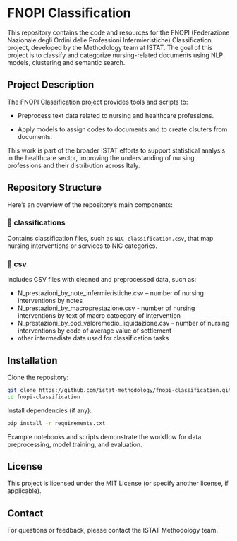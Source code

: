 # FNOPI Classification
This repository contains the code and resources for the FNOPI (Federazione Nazionale degli Ordini delle Professioni Infermieristiche) Classification project, developed by the Methodology team at ISTAT. The goal of this project is to classify and categorize nursing-related documents using NLP models, clustering and semantic search.

## Project Description
The FNOPI Classification project provides tools and scripts to:

- Preprocess text data related to nursing and healthcare professions.

- Apply models to assign codes to documents and to create clsuters from documents.

This work is part of the broader ISTAT efforts to support statistical analysis in the healthcare sector, improving the understanding of nursing professions and their distribution across Italy.

## Repository Structure
Here’s an overview of the repository’s main components:

### 📁 classifications
Contains classification files, such as `NIC_classification.csv`, that map nursing interventions or services to NIC categories.

### 📁 csv
Includes CSV files with cleaned and preprocessed data, such as:

- N_prestazioni_by_note_infermieristiche.csv – number of nursing interventions by notes
- N_prestazioni_by_macroprestazione.csv - number of nursing interventions by text of macro catoegory of intervention
- N_prestazioni_by_cod_valoremedio_liquidazione.csv - number of nursing interventions by code of average value of settlement
- other intermediate data used for classification tasks

## Installation
Clone the repository:

```bash
git clone https://github.com/istat-methodology/fnopi-classification.git
cd fnopi-classification
```

Install dependencies (if any):

```bash
pip install -r requirements.txt
```

Example notebooks and scripts demonstrate the workflow for data preprocessing, model training, and evaluation.

## License
This project is licensed under the MIT License (or specify another license, if applicable).

## Contact
For questions or feedback, please contact the ISTAT Methodology team.
